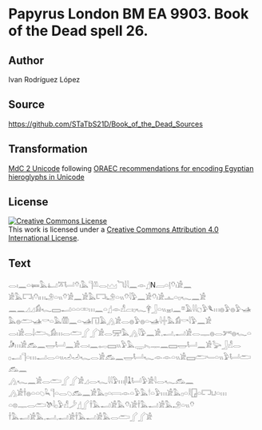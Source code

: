 # Papyrus London BM EA 9903. Book of the Dead spell 26.

## Author 

Ivan Rodríguez López

## Source 

https://github.com/STaTbS21D/Book_of_the_Dead_Sources

## Transformation 

[MdC 2 Unicode](https://statbs21d.github.io/mdc2unicode.html) following [ORAEC recommendations for encoding Egyptian hieroglyphs in Unicode](https://github.com/oraec/recommendations-encoding-hieroglyphs)

## License 

<a rel="license" href="http://creativecommons.org/licenses/by/4.0/"><img alt="Creative Commons License" style="border-width:0" src="https://i.creativecommons.org/l/by/4.0/88x31.png" /></a><br />This work is licensed under a <a rel="license" href="http://creativecommons.org/licenses/by/4.0/">Creative Commons Attribution 4.0 International License</a>.

## Text 

<hiero><rubrum>𓂋𓏤𓈖𓏏𓍃𓅓𓂞𓎁𓂡𓄣𓏤𓅓</rubrum>𓊹𓌨𓂋𓈉<rubrum>𓆓𓌃𓇋𓈖</rubrum>𓁹𓊨N𓐙𓏏𓊤𓄣𓏤𓀀𓈖<br>
𓀀𓅓𓉐𓏤𓄣𓏤𓏥𓄂𓏏𓏭𓄣𓀀𓈖𓀀𓅓𓉐𓏤𓄂𓏏𓏭𓄣𓇋𓅱𓈖𓀀𓄣𓏤𓀀𓊵𓏏𓊪𓆑𓈖𓀀<br>
𓈖𓈖𓈎𓈎𓀁𓆑𓈙𓂝𓏏𓏏𓏒𓏥𓈖𓏏𓊨𓁹𓀭𓐞𓏤𓊪𓆑𓋁𓃀𓏏𓏭𓈇𓏤𓈖𓎼𓄿𓇋𓇋𓐎𓅱𓆰𓏥𓐍𓅱𓐍𓅱𓊛<br>
𓅓𓐍𓂧𓊛𓎡𓏏𓅓𓏃𓈖𓏏𓊛𓉔𓄿𓂻𓀀𓂋𓐍𓅱𓐍𓏏𓊛𓇋𓏶𓅓𓀁𓎡𓇋𓅱𓈖𓀀<br>
𓂋𓏤𓀀𓂋𓌃𓂧𓈅𓀁𓏥𓂋𓂧𓂾𓂾𓀀𓂋𓈝𓅓𓂻𓇋𓅱𓈖𓀀𓈒𓂝𓈒𓂝𓀀𓂋𓊃𓐍𓂋𓀒𓐍𓆑𓏏<br>
𓀏𓏥𓀀𓃹𓈖𓉿𓂡𓈖𓀀𓂋𓏤𓈖𓉻𓈙𓏭𓅱𓅓𓇾𓏤𓈅𓊃𓈖𓈙𓉿𓂡𓈖𓀀𓅬𓃀𓀭𓂋<br>
𓊪𓂝𓊹𓏏𓏥𓂝𓂋𓏏𓏭𓄒𓄒𓆑𓂋𓀀𓃹𓈖𓉿𓂡𓆑𓁹𓁹𓏏𓏭𓀀𓈙𓂧𓄑𓏏𓏭𓅱𓂡𓂧𓃹𓈖<br>
𓂻𓆑𓈖𓀀𓂋𓂧𓂾𓂾𓀀𓈎𓂋𓆑𓇋𓇋𓅱𓏥𓋴𓍞𓂡𓅱𓀀𓇋𓂋𓆑𓃹𓈖<br>
𓂻𓀀𓌂𓐍𓏏𓏏𓆇𓆗𓊹𓏏𓂋𓆇𓃹𓈖𓀀𓅓𓊪𓏏𓇯𓁹𓏏𓅱𓅓𓎗𓏏𓅱𓏥𓀀𓅓𓊪𓏏𓎛𓉗𓏏𓉐𓂓𓏏𓏥<br>
𓏏𓊖𓊃𓂋𓂧𓌗𓇋𓊪𓅱𓀭𓌳𓊨𓂾𓌂𓅓𓂝𓀀𓅓𓄣𓏤𓀀𓌂𓅓𓂝𓀀𓅓𓄂𓏏𓏭𓄣<br>
𓌂𓅓𓂝𓀀𓅓𓈒𓂝𓈒𓂝𓀀𓌂𓅓𓂝𓀀𓅓𓂋𓂧𓂾𓂾𓀀<br></hiero>